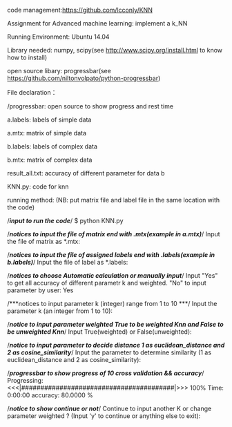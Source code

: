 code management:https://github.com/lcconly/KNN

Assignment for Advanced machine learning: implement a k_NN

Running Environment: Ubuntu 14.04

Library needed: numpy, scipy(see http://www.scipy.org/install.html to know how to install)

open source libary: progressbar(see https://github.com/niltonvolpato/python-progressbar)



File declaration：

/progressbar: open source to show progress and rest time

a.labels: labels of simple data

a.mtx: matrix of simple data

b.labels: labels of complex data

b.mtx: matrix of complex data

result_all.txt: accuracy of different parameter for data b

KNN.py: code for knn



running method:
(NB: put matrix file and label file in the same location with the code)

/***input to run the code***/
$ python KNN.py

/***notices to input the file of matrix end with .mtx(example in a.mtx)***/
Input the file of matrix as *.mtx:

/***notices to input the file of assigned labels end with .labels(example in b.labels)***/
Input the file of label as *.labels:

/***notices to choose Automatic calculation or manually input***/
Input "Yes" to get all accuracy of different parametr k and weighted.
  "No" to input parameter by user: Yes

/***notices to input parameter k (integer) range from 1 to 10 ***/
Input the parameter k (an integer from 1 to 10):

/***notice to input parameter weighted True to be weighted Knn and False to be unweighted Knn***/
Input True(weighted) or False(unweighted):

/***notice to input parameter to decide distance 1 as euclidean_distance and 2 as cosine_similarity***/
Input the parameter to determine similarity (1 as euclidean_distance and 2 as cosine_similarity): 

/***progressbar to show progress of 10 cross validation && accuracy***/
Progressing: <<<|########################################|>>> 100% Time: 0:00:00
accuracy: 80.0000   %

/***notice to show continue or not***/
Continue to input another K or change parameter weighted ?
(Input 'y' to continue or anything else to exit): 


